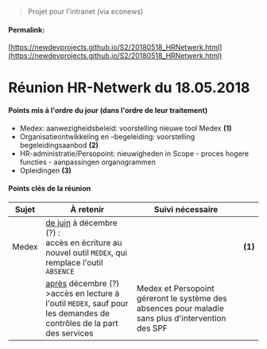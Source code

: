 <link rel="stylesheet" href="https://newdevprojects.github.io/S2/S2.css">

> Projet pour l'intranet (via econews)

#### Permalink: 
[https://newdevprojects.github.io/S2/20180518_HRNetwerk.html](https://newdevprojects.github.io/S2/20180518_HRNetwerk.html)

# Réunion HR-Netwerk du 18.05.2018

#### Points mis à l'ordre du jour (dans l'ordre de leur traitement)

* Medex: aanwezigheidsbeleid: voorstelling
nieuwe tool Medex **(1)**
* Organisatieontwikkeling en –begeleiding: voorstelling begeleidingsaanbod **(2)**
* HR-administratie/Persopoint: nieuwigheden in Scope - proces hogere functies - aanpassingen organogrammen
* Opleidingen **(3)**

#### Points clés de la réunion

| Sujet | &Agrave; retenir | Suivi nécessaire | &nbsp; |
| --- | --- | --- | --- |
| Medex | <u>de juin</u> à décembre (?) :<br>accès en écriture au nouvel outil `MEDEX`, qui remplace l'outil `ABSENCE` | &nbsp; | **(1)** |
| &nbsp; | <u>après</u> décembre (?)<br>>accès en lecture à l'outil `MEDEX`, sauf pour les demandes de contrôles de la part des services | Medex et Persopoint géreront le système des absences pour maladie sans plus d'intervention des SPF | &nbsp; |


